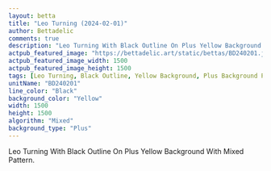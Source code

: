 ```yaml
---
layout: betta
title: "Leo Turning (2024-02-01)"
author: Bettadelic
comments: true
description: "Leo Turning With Black Outline On Plus Yellow Background With Mixed Pattern."
actpub_featured_image: "https://bettadelic.art/static/bettas/BD240201.jpg"
actpub_featured_image_width: 1500
actpub_featured_image_height: 1500
tags: [Leo Turning, Black Outline, Yellow Background, Plus Background Pattern, Mixed Pattern, February 2024]
unitName: "BD240201"
line_color: "Black"
background_color: "Yellow"
width: 1500
height: 1500
algorithm: "Mixed"
background_type: "Plus"
---
```


Leo Turning With Black Outline On Plus Yellow Background With Mixed Pattern.
